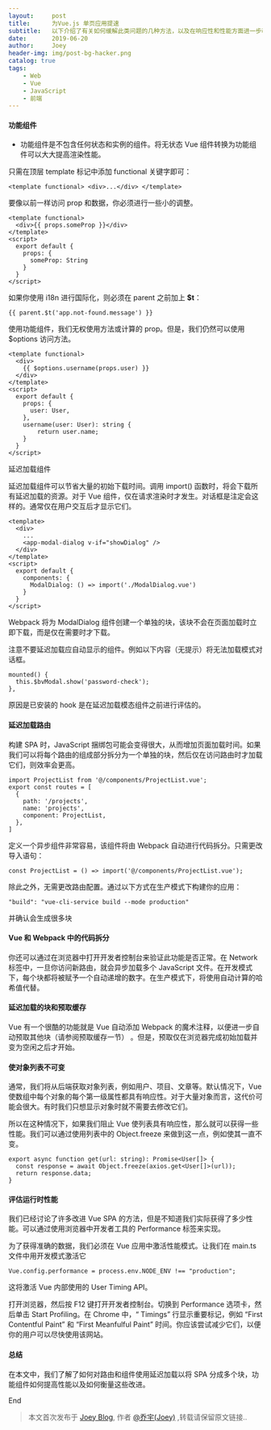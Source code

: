 ```yaml
---
layout:     post
title:      为Vue.js 单页应用提速
subtitle:   以下介绍了有关如何缓解此类问题的几种方法，以及在响应性和性能方面进一步改进 Vue.js 应用的其他方法。
date:       2019-06-20
author:     Joey
header-img: img/post-bg-hacker.png
catalog: true
tags:
    - Web
    - Vue
    - JavaScript
    - 前端
---
```


#### 功能组件

- 功能组件是不包含任何状态和实例的组件。将无状态 Vue 组件转换为功能组件可以大大提高渲染性能。

只需在顶层 template 标记中添加 functional 关键字即可：

```
<template functional> <div>...</div> </template>
```

要像以前一样访问 prop 和数据，你必须进行一些小的调整。

```
<template functional>  
  <div>{{ props.someProp }}</div> 
</template> 
<script> 
  export default {  
    props: {    
      someProp: String  
    } 
  }
</script>
```

如果你使用 i18n 进行国际化，则必须在 parent 之前加上 **$t**：

```
{{ parent.$t('app.not-found.message') }}
```

使用功能组件，我们无权使用方法或计算的 prop。但是，我们仍然可以使用 $options 访问方法。

```
<template functional>  
  <div>
    {{ $options.username(props.user) }}
  </div> 
</template> 
<script> 
  export default {  
    props: {    
      user: User,  
    },   
    username(user: User): string {    
        return user.name;  
    } 
  }
</script>
```

延迟加载组件

延迟加载组件可以节省大量的初始下载时间。调用 import() 函数时，将会下载所有延迟加载的资源。对于 Vue 组件，仅在请求渲染时才发生。对话框是注定会这样的。通常仅在用户交互后才显示它们。

```
<template> 
  <div>     
    ...    
    <app-modal-dialog v-if="showDialog" />  
  </div> 
</template> 
<script> 
  export default {  
    components: {    
      ModalDialog: () => import('./ModalDialog.vue')  
    } 
  }
</script>
```

Webpack 将为 ModalDialog 组件创建一个单独的块，该块不会在页面加载时立即下载，而是仅在需要时才下载。

注意不要延迟加载应自动显示的组件。例如以下内容（无提示）将无法加载模式对话框。


```
mounted() {
  this.$bvModal.show('password-check'); 
},
```

原因是已安装的 hook 是在延迟加载模态组件之前进行评估的。


#### 延迟加载路由

构建 SPA 时，JavaScript 捆绑包可能会变得很大，从而增加页面加载时间。如果我们可以将每个路由的组成部分拆分为一个单独的块，然后仅在访问路由时才加载它们，则效率会更高。

```
import ProjectList from '@/components/ProjectList.vue'; 
export const routes = [  
  {    
    path: '/projects',    
    name: 'projects',    
    component: ProjectList,  
  }, 
]
```

定义一个异步组件非常容易，该组件将由 Webpack 自动进行代码拆分。只需更改导入语句：

```
const ProjectList = () => import('@/components/ProjectList.vue');
```

除此之外，无需更改路由配置。通过以下方式在生产模式下构建你的应用：

```
"build": "vue-cli-service build --mode production"
```

并确认会生成很多块

#### Vue 和 Webpack 中的代码拆分

你还可以通过在浏览器中打开开发者控制台来验证此功能是否正常。在 Network 标签中，一旦你访问新路由，就会异步加载多个 JavaScript 文件。在开发模式下，每个块都将被赋予一个自动递增的数字。在生产模式下，将使用自动计算的哈希值代替。


#### 延迟加载的块和预取缓存

Vue 有一个很酷的功能就是 Vue 自动添加 Webpack 的魔术注释，以便进一步自动预取其他块（请参阅预取缓存一节） 。但是，预取仅在浏览器完成初始加载并变为空闲之后才开始。


#### 使对象列表不可变

通常，我们将从后端获取对象列表，例如用户、项目、文章等。默认情况下，Vue 使数组中每个对象的每个第一级属性都具有响应性。对于大量对象而言，这代价可能会很大。有时我们只想显示对象时就不需要去修改它们。

所以在这种情况下，如果我们阻止 Vue 使列表具有响应性，那么就可以获得一些性能。我们可以通过使用列表中的 Object.freeze 来做到这一点，例如使其一直不变。

```
export async function get(url: string): Promise<User[]> {   
  const response = await Object.freeze(axios.get<User[]>(url));   
  return response.data; 
}
```

#### 评估运行时性能

我们已经讨论了许多改进 Vue SPA 的方法，但是不知道我们实际获得了多少性能。可以通过使用浏览器中开发者工具的 Performance 标签来实现。

为了获得准确的数据，我们必须在 Vue 应用中激活性能模式。让我们在 main.ts 文件中用开发模式激活它

```
Vue.config.performance = process.env.NODE_ENV !== "production";
```

这将激活 Vue 内部使用的 User Timing API。

打开浏览器，然后按 F12 键打开开发者控制台。切换到 Performance 选项卡，然后单击 Start Profiling。在 Chrome 中，“ Timings” 行显示重要标记，例如 “First Contentful Paint” 和 “First Meanfulful Paint” 时间。你应该尝试减少它们，以便你的用户可以尽快使用该网站。

#### 总结

在本文中，我们了解了如何对路由和组件使用延迟加载以将 SPA 分成多个块，功能组件如何提高性能以及如何衡量这些改进。

End

> 本文首次发布于 [Joey Blog](http://qiaoyu113.github.io), 作者 [@乔宇(Joey)](http://github.com/qiaoyu113) ,转载请保留原文链接..